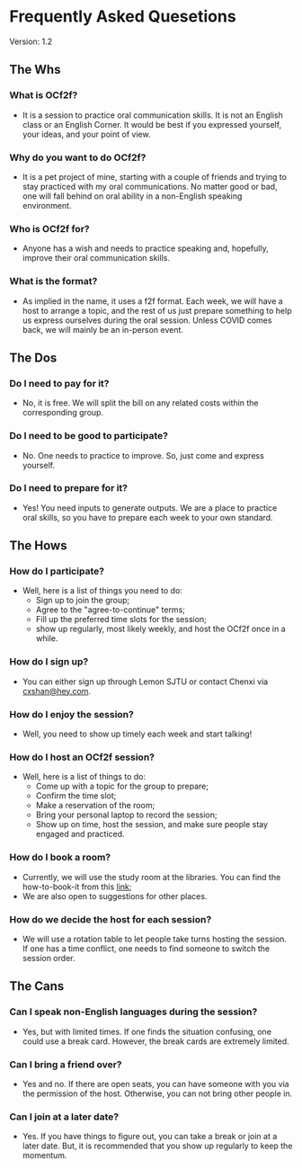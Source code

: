 # Frequently Asked Quesetions
Version: 1.2

## The Whs

### What is OCf2f?
* It is a session to practice oral communication skills. It is not an English class or an English Corner. It would be best if you expressed yourself, your ideas, and your point of view.

### Why do you want to do OCf2f?
* It is a pet project of mine, starting with a couple of friends and trying to stay practiced with my oral communications. No matter good or bad, one will fall behind on oral ability in a non-English speaking environment. 

### Who is OCf2f for?
* Anyone has a wish and needs to practice speaking and, hopefully, improve their oral communication skills.

### What is the format?
* As implied in the name, it uses a f2f format. Each week, we will have a host to arrange a topic, and the rest of us just prepare something to help us express ourselves during the oral session. Unless COVID comes back, we will mainly be an in-person event.

## The Dos

### Do I need to pay for it?
* No, it is free. We will split the bill on any related costs within the corresponding group.

### Do I need to be good to participate?
* No. One needs to practice to improve. So, just come and express yourself.

### Do I need to prepare for it?
* Yes! You need inputs to generate outputs. We are a place to practice oral skills, so you have to prepare each week to your own standard.

## The Hows

### How do I participate?
* Well, here is a list of things you need to do:
  * Sign up to join the group;
  * Agree to the "agree-to-continue" terms;
  * Fill up the preferred time slots for the session;
  * show up regularly, most likely weekly, and host the OCf2f once in a while.

### How do I sign up?
* You can either sign up through Lemon SJTU or contact Chenxi via cxshan@hey.com.

### How do I enjoy the session?
* Well, you need to show up timely each week and start talking!

### How do I host an OCf2f session?
* Well, here is a list of things to do:
  * Come up with a topic for the group to prepare;
  * Confirm the time slot;
  * Make a reservation of the room;
  * Bring your personal laptop to record the session;
  * Show up on time, host the session, and make sure people stay engaged and practiced.

### How do I book a room?
* Currently, we will use the study room at the libraries. You can find the how-to-book-it from this [link](http://www.lib.sjtu.edu.cn/f/content/detail.shtml?id=6159&lang=zh-cn);
* We are also open to suggestions for other places.

### How do we decide the host for each session?
* We will use a rotation table to let people take turns hosting the session. If one has a time conflict, one needs to find someone to switch the session order.

## The Cans

### Can I speak non-English languages during the session?
* Yes, but with limited times. If one finds the situation confusing, one could use a break card. However, the break cards are extremely limited.

### Can I bring a friend over?
* Yes and no. If there are open seats, you can have someone with you via the permission of the host. Otherwise, you can not bring other people in.

### Can I join at a later date?
* Yes. If you have things to figure out, you can take a break or join at a later date. But, it is recommended that you show up regularly to keep the momentum.
